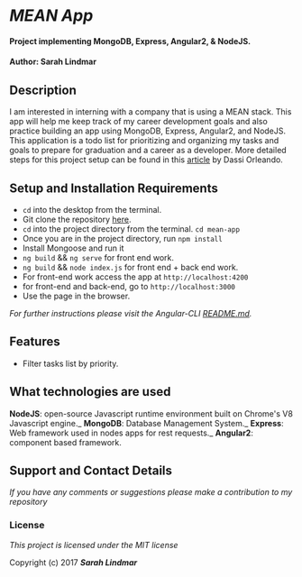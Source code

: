 # _MEAN App_

#### Project implementing MongoDB, Express, Angular2, & NodeJS.
#### Author: Sarah Lindmar

## Description

I am interested in interning with a company that is using a MEAN stack. This app will help me keep track of my career development goals and also practice building an app using MongoDB, Express, Angular2, and NodeJS. This application is a todo list for prioritizing and organizing my tasks and goals to prepare for graduation and a career as a developer. More detailed steps for this project setup can be found in this [article](https://hackernoon.com/build-real-time-app-with-mean2-angular-cli-and-socket-io-cedf1dc02fec) by Dassi Orleando.

## Setup and Installation Requirements

* `cd` into the desktop from the terminal.
* Git clone the repository [here](https://github.com/srhcrete/mean--todo-app).
* `cd` into the project directory from the terminal.
  `cd mean-app`
* Once you are in the project directory, run `npm install`
* Install Mongoose and run it
* `ng build` && `ng serve` for front end work.
* `ng build` && `node index.js` for front end + back end work.
* For front-end work access the app at `http://localhost:4200`
* for front-end and back-end, go to `http://localhost:3000`
* Use the page in the browser.  

_For further instructions please visit the Angular-CLI [README.md](https://github.com/srhcrete/mean-todo-app/tree/master/set-up)._

## Features     

* Filter tasks list by priority.

## What technologies are used
**NodeJS**: open-source Javascript runtime environment built on Chrome's V8 Javascript engine._
**MongoDB**: Database Management System._
**Express**: Web framework used in nodes apps for rest requests._
**Angular2**: component based framework.

## Support and Contact Details

_If you have any comments or suggestions please make a contribution to my repository_

### License

*This project is licensed under the MIT license*

Copyright (c) 2017 **_Sarah Lindmar_**
